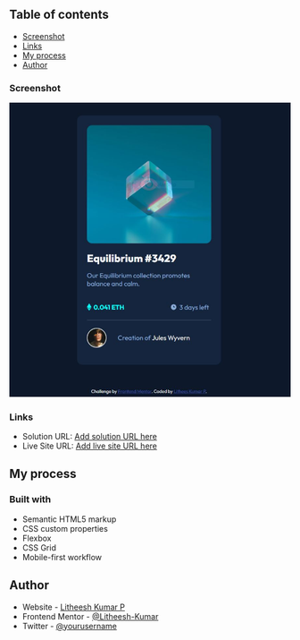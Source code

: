 

## Table of contents

- [Screenshot](#screenshot)
- [Links](#links)
- [My process](#my-process)
- [Author](#author)


### Screenshot

![](./screenshot.jpg)

### Links

- Solution URL: [Add solution URL here](https://your-solution-url.com)
- Live Site URL: [Add live site URL here](https://your-live-site-url.com)

## My process

### Built with

- Semantic HTML5 markup
- CSS custom properties
- Flexbox
- CSS Grid
- Mobile-first workflow

## Author

- Website - [Litheesh Kumar P](https://www.your-site.com)
- Frontend Mentor - [@Litheesh-Kumar](https://www.frontendmentor.io/profile/yourusername)
- Twitter - [@yourusername](https://www.twitter.com/yourusername)

